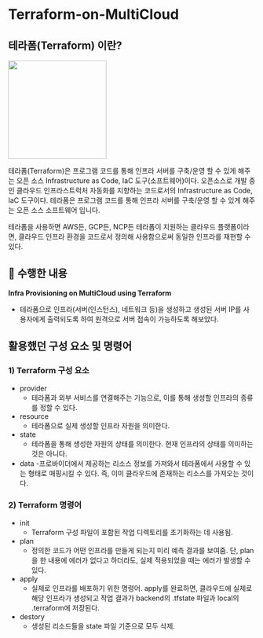 # Terraform-on-MultiCloud

## 테라폼(Terraform) 이란?

<img src="https://user-images.githubusercontent.com/73388615/177294573-01fb37d0-cc33-41ec-a4a5-713b4057c34c.png" width="200" height="200"/>

테라폼(Terraform)은 프로그램 코드를 통해 인프라 서버를 구축/운영 할 수 있게 해주는 오픈 소스 Infrastructure as Code, IaC 도구(소프트웨어)이다. 
오픈소스로 개발 중인 클라우드 인프라스트럭처 자동화를 지향하는 코드로서의 Infrastructure as Code, IaC 도구이다.
테라폼은 프로그램 코드를 통해 인프라 서버를 구축/운영 할 수 있게 해주는 오픈 소스 소프트웨어 입니다.



테라폼을 사용하면 AWS든, GCP든, NCP든 테라폼이 지원하는 클라우드 플랫폼이라면, 클라우드 인프라 환경을 코드로서 정의해 사용함으로써 동일한 인프라를 재현할 수 있다.



## 📘 수행한 내용

**Infra Provisioning on MultiCloud using Terraform**   
- 테라폼으로 인프라(서버(인스턴스), 네트워크 등)을 생성하고 생성된 서버 IP를 사용자에게 출력되도록 하여 원격으로 서버 접속이 가능하도록 해보았다.



## 활용했던 구성 요소 및 명령어

### 1) Terraform 구성 요소
- provider
  - 테라폼과 외부 서비스를 연결해주는 기능으로, 이를 통해 생성할 인프라의 종류를 정할 수 있다.
- resource 
  - 테라폼으로 실제 생성할 인프라 자원을 의미한다.
- state 
  - 테라폼을 통해 생성한 자원의 상태를 의미한다. 현재 인프라의 상태를 의미하는 것은 아니다.
- data
  -프로바이더에서 제공하는 리소스 정보를 가져와서 테라폼에서 사용할 수 있는 형태로 매핑시킬 수 있다. 즉, 이미 클라우드에 존재하는 리소스를 가져오는 것이다. 


### 2) Terraform 명령어
- init
  - Terraform 구성 파일이 포함된 작업 디렉토리를 초기화하는 데 사용됨.
- plan
  - 정의한 코드가 어떤 인프라를 만들게 되는지 미리 예측 결과를 보여줌. 단, plan을 한 내용에 에러가 없다고 하더라도, 실제 적용되었을 때는 에러가 발생할 수 있다.
- apply
  - 실제로 인프라를 배포하기 위한 명령어. apply를 완료하면, 클라우드에 실제로 해당 인프라가 생성되고 작업 결과가 backend의 .tfstate 파일과 local의 .terraform에 저장된다.
- destory 
  - 생성된 리소드들을 state 파일 기준으로 모두 삭제. 
